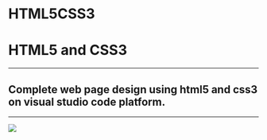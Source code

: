 # HTML5CSS3
<h1><b>HTML5 and CSS3</b></h1>
<hr>
<h2>Complete web page design using html5 and css3 on visual studio code platform.</h2>
<hr></hr>

![](imagess/webpage.gif)